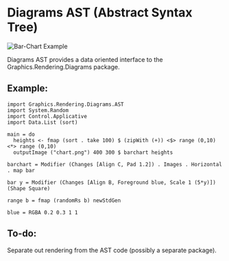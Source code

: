 Diagrams AST (Abstract Syntax Tree)
===================================

<img src="/sordina/Diagrams-AST/raw/master/documentation/chart.png" alt="Bar-Chart Example" />

Diagrams AST provides a data oriented interface to the Graphics.Rendering.Diagrams package.


## Example:

	import Graphics.Rendering.Diagrams.AST
	import System.Random
	import Control.Applicative
	import Data.List (sort)
	
	main = do
	  heights <- fmap (sort . take 100) $ (zipWith (+)) <$> range (0,10) <*> range (0,10)
	  outputImage ("chart.png") 400 300 $ barchart heights
	
	barchart = Modifier (Changes [Align C, Pad 1.2]) . Images . Horizontal . map bar
	
	bar y = Modifier (Changes [Align B, Foreground blue, Scale 1 (5*y)]) (Shape Square)
	
	range b = fmap (randomRs b) newStdGen
	
	blue = RGBA 0.2 0.3 1 1


## To-do:

Separate out rendering from the AST code (possibly a separate package).
